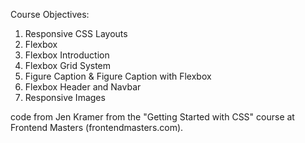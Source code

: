 Course Objectives:

1. Responsive CSS Layouts
2. Flexbox
3. Flexbox Introduction
4. Flexbox Grid System
5. Figure Caption & Figure Caption with Flexbox
6. Flexbox Header and Navbar
7. Responsive Images


code from Jen Kramer from the "Getting Started with CSS" course at Frontend Masters (frontendmasters.com).